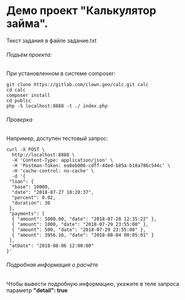 # Демо проект "Калькулятор займа".

Текст задания в файле задание.txt

###### Подъём проекта:
При установленном в системе composer:
```
git clone https://gitlab.com/clown.geo/calc.git calc 
cd calc 
composer install 
cd public 
php -S localhost:8888 -t ./ index.php
```

###### Проверка

Например, доступен тестовый запрос:

```
curl -X POST \
  http://localhost:8888 \
  -H 'Content-Type: application/json' \
  -H 'Postman-Token: ea8eb006-cdff-4ded-b85a-b18a786c544c' \
  -H 'cache-control: no-cache' \
  -d '{
 "loan": {
  "base": 10000,
  "date": "2018-07-27 10:20:37",
  "percent": 0.02,
  "duration": 30
 },
 "payments": [
  { "amount": 5000.00, "date": "2018-07-28 12:35:22" },
  { "amount": 1000, "date": "2018-07-29 23:55:08" },
  { "amount": 500, "date": "2018-07-29 23:55:08" },
  { "amount": 3956.16, "date": "2018-08-04 00:05:01" }
 ],
 "atDate": "2018-08-06 12:00:00"
}'
```

###### Подробная информация о расчёте

Чтобы вывести подробную информацию, 
укажите в теле запроса параметр **"detail": true** 